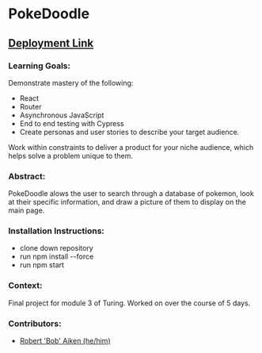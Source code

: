 # PokeDoodle

## [Deployment Link](https://poke-doodle.vercel.app/)

### Learning Goals:
Demonstrate mastery of the following:
- React
- Router
- Asynchronous JavaScript
- End to end testing with Cypress
- Create personas and user stories to describe your target audience.

Work within constraints to deliver a product for your niche audience, which helps solve a problem unique to them.


### Abstract:
PokeDoodle alows the user to search through a database of pokemon, look at their specific information, and draw a picture of them to display on the main page.


### Installation Instructions:
- clone down repository
- run npm install --force
- run npm start

### Context:
Final project for module 3 of Turing. Worked on over the course of 5 days. 


### Contributors:
- [Robert 'Bob' Aiken (he/him)](https://www.linkedin.com/in/robertsiraaiken/)

